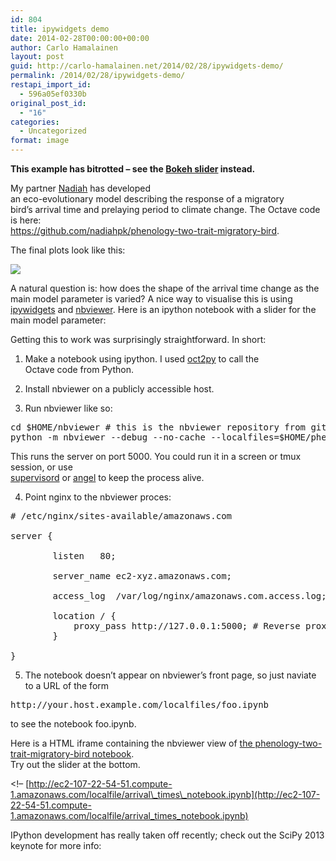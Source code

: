 ```yaml
---
id: 804
title: ipywidgets demo
date: 2014-02-28T00:00:00+00:00
author: Carlo Hamalainen
layout: post
guid: http://carlo-hamalainen.net/2014/02/28/ipywidgets-demo/
permalink: /2014/02/28/ipywidgets-demo/
restapi_import_id:
  - 596a05ef0330b
original_post_id:
  - "16"
categories:
  - Uncategorized
format: image
---
```

 **This example has bitrotted &#8211; see the [Bokeh slider](https://carlo-hamalainen.net/blog/2015/7/31/bokeh-slider-for-phenology-of-two-interdependent-traits-in-migratory-birds-in-response-to-climate-change) instead.** 



My partner [Nadiah](http://nadiah.org) has developed  
an eco-evolutionary model describing the response of a migratory  
bird&#8217;s arrival time and prelaying period to climate change. The Octave code is here:  
<https://github.com/nadiahpk/phenology-two-trait-migratory-bird>.

The final plots look like this: 

<img src="https://i2.wp.com/s3.amazonaws.com/carlo-hamalainen.net/oldblog/blogdata/x-2014-02/single-solution-two-trait-model.png?w=1100&#038;ssl=1" data-recalc-dims="1" /> 

A natural question is: how does the shape of the arrival time change as the main model parameter is varied? A nice way to visualise this is using [ipywidgets](https://github.com/jakevdp/ipywidgets) and [nbviewer](https://github.com/ipython/nbviewer). Here is an ipython notebook with a slider for the main model parameter: 

Getting this to work was surprisingly straightforward. In short: 

1. Make a notebook using ipython. I used [oct2py](https://pypi.python.org/pypi/oct2py) to call the  
Octave code from Python. 

2. Install nbviewer on a publicly accessible host. 

3. Run nbviewer like so:

<pre>cd $HOME/nbviewer # this is the nbviewer repository from github
python -m nbviewer --debug --no-cache --localfiles=$HOME/phenology-two-trait-migratory-bird
</pre>

This runs the server on port 5000. You could run it in a screen or tmux session, or use  
[supervisord](http://supervisord.org/) or [angel](https://hackage.haskell.org/package/angel) to keep the process alive.

4. Point nginx to the nbviewer proces: 

<pre># /etc/nginx/sites-available/amazonaws.com

server {

        listen   80;

        server_name ec2-xyz.amazonaws.com;

        access_log  /var/log/nginx/amazonaws.com.access.log;

        location / {
            proxy_pass http://127.0.0.1:5000; # Reverse proxy to nbviewer
        }

}
</pre>

5. The notebook doesn&#8217;t appear on nbviewer&#8217;s front page, so just naviate to a URL of the form 

<pre>http://your.host.example.com/localfiles/foo.ipynb
</pre>

to see the notebook foo.ipynb. 

Here is a HTML iframe containing the nbviewer view of [the phenology-two-trait-migratory-bird notebook](https://github.com/nadiahpk/phenology-two-trait-migratory-bird).  
Try out the slider at the bottom. 

<!&#8211; [http://ec2-107-22-54-51.compute-1.amazonaws.com/localfile/arrival\_times\_notebook.ipynb](http://ec2-107-22-54-51.compute-1.amazonaws.com/localfile/arrival_times_notebook.ipynb) 

IPython development has really taken off recently; check out the SciPy 2013 keynote for more info: 

<div class="jetpack-video-wrapper">
  <span class="embed-youtube" style="text-align:center; display: block;"></span>
</div>